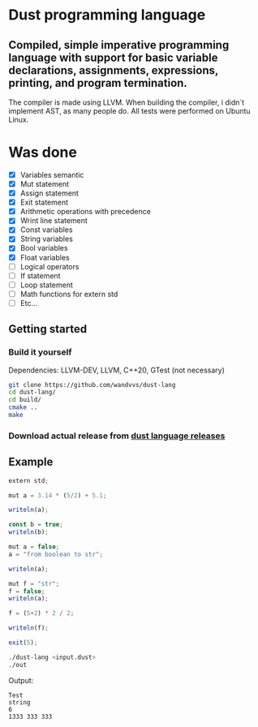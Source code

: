 # Dust programming language
## Сompiled, simple imperative programming language with support for basic variable declarations, assignments, expressions, printing, and program termination.
The compiler is made using LLVM.
When building the compiler, i didn`t implement AST, as many people do.
All tests were performed on Ubuntu Linux.

# Was done
- [x] Variables semantic
- [x] Mut statement
- [x] Assign statement
- [x] Exit statement
- [x] Arithmetic operations with precedence
- [X] Wrint line statement
- [X] Const variables
- [X] String variables
- [X] Bool variables
- [X] Float variables
- [ ] Logical operators
- [ ] If statement
- [ ] Loop statement
- [ ] Math functions for extern std
- [ ] Etc...

## Getting started
### Build it yourself
Dependencies: LLVM-DEV, LLVM, C++20, GTest (not necessary)
```bash
git clone https://github.com/wandvvs/dust-lang
cd dust-lang/
cd build/
cmake ..
make
```
### Download actual release from [dust language releases](https://github.com/wandvvs/dust-lang/releases/tag/dust_lang2) 

## Example
```js
extern std;

mut a = 3.14 * (5/2) + 5.1;

writeln(a);

const b = true;
writeln(b);

mut a = false;
a = "from boolean to str";

writeln(a);

mut f = "str";
f = false;
writeln(a);

f = (5+2) * 2 / 2;

writeln(f);

exit(5);
```

```bash
./dust-lang <input.dust>
./out
```

Output:
```
Test
string
6
1333 333 333
```
